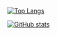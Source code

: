 [![Top Langs](https://github-readme-stats.vercel.app/api/top-langs/?username=YusufSyam&langs_count=10&theme=default&hide_border=true&hide=jupyter%20notebook&layout=compact)](https://github.com/anuraghazra/github-readme-stats)


[![GitHub stats](https://github-readme-stats.vercel.app/api?username=YusufSyam&show_icons=true&include_all_commits=true&count_private=true&theme=buefy)](https://github.com/YusufSyam/github-readme-stats)
